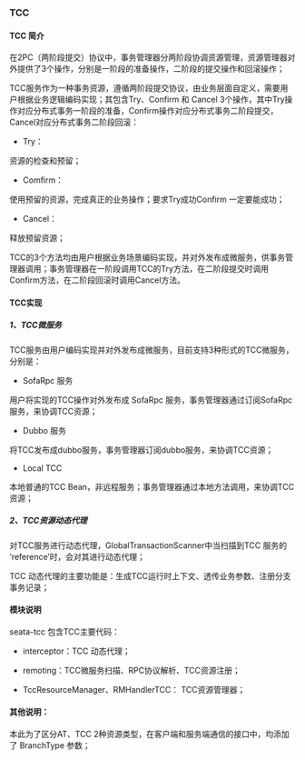 ### TCC


#### TCC 简介

在2PC（两阶段提交）协议中，事务管理器分两阶段协调资源管理，资源管理器对外提供了3个操作，分别是一阶段的准备操作，二阶段的提交操作和回滚操作；

TCC服务作为一种事务资源，遵循两阶段提交协议，由业务层面自定义，需要用户根据业务逻辑编码实现；其包含Try、Confirm 和 Cancel 3个操作，其中Try操作对应分布式事务一阶段的准备，Confirm操作对应分布式事务二阶段提交，Cancel对应分布式事务二阶段回滚：

- Try：

资源的检查和预留；

- Comfirm：

使用预留的资源，完成真正的业务操作；要求Try成功Confirm 一定要能成功；

- Cancel：

释放预留资源；


TCC的3个方法均由用户根据业务场景编码实现，并对外发布成微服务，供事务管理器调用；事务管理器在一阶段调用TCC的Try方法，在二阶段提交时调用Confirm方法，在二阶段回滚时调用Cancel方法。


#### TCC实现

##### 1、TCC微服务

TCC服务由用户编码实现并对外发布成微服务，目前支持3种形式的TCC微服务，分别是：

- SofaRpc 服务

用户将实现的TCC操作对外发布成 SofaRpc 服务，事务管理器通过订阅SofaRpc服务，来协调TCC资源；

- Dubbo 服务

将TCC发布成dubbo服务，事务管理器订阅dubbo服务，来协调TCC资源；

- Local TCC

本地普通的TCC Bean，非远程服务；事务管理器通过本地方法调用，来协调TCC 资源；

##### 2、TCC资源动态代理

对TCC服务进行动态代理，GlobalTransactionScanner中当扫描到TCC 服务的 ‘reference’时，会对其进行动态代理；

TCC 动态代理的主要功能是：生成TCC运行时上下文、透传业务参数、注册分支事务记录；

#### 模块说明

seata-tcc 包含TCC主要代码：

- interceptor：TCC 动态代理；

- remoting：TCC微服务扫描、RPC协议解析、TCC资源注册；

- TccResourceManager、RMHandlerTCC： TCC资源管理器；




#### 其他说明：

本此为了区分AT、TCC 2种资源类型，在客户端和服务端通信的接口中，均添加了 BranchType 参数；





